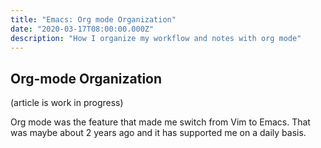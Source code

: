 ```yaml
---
title: "Emacs: Org mode Organization"
date: "2020-03-17T08:00:00.000Z"
description: "How I organize my workflow and notes with org mode"
---
```


Org-mode Organization
---
(article is work in progress)

Org mode was the feature that made me switch from Vim to Emacs. That was maybe about 2 years ago and it has supported me on a daily basis.
